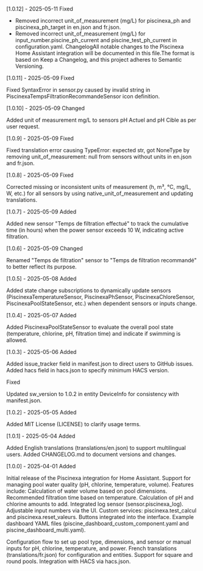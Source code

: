[1.0.12] - 2025-05-11
Fixed
- Removed incorrect unit_of_measurement (mg/L) for piscinexa_ph and piscinexa_ph_target in en.json and fr.json.
- Removed incorrect unit_of_measurement (mg/L) for input_number.piscine_ph_current and piscine_test_ph_current in configuration.yaml.
ChangelogAll notable changes to the Piscinexa Home Assistant integration will be documented in this file.The format is based on Keep a Changelog, and this project adheres to Semantic Versioning.

[1.0.11] - 2025-05-09
Fixed

Fixed SyntaxError in sensor.py caused by invalid string in PiscinexaTempsFiltrationRecommandeSensor icon definition.

[1.0.10] - 2025-05-09
Changed

Added unit of measurement mg/L to sensors pH Actuel and pH Cible as per user request.

[1.0.9] - 2025-05-09
Fixed

Fixed translation error causing TypeError: expected str, got NoneType by removing unit_of_measurement: null from sensors without units in en.json and fr.json.

[1.0.8] - 2025-05-09
Fixed

Corrected missing or inconsistent units of measurement (h, m³, °C, mg/L, W, etc.) for all sensors by using native_unit_of_measurement and updating translations.

[1.0.7] - 2025-05-09
Added

Added new sensor "Temps de filtration effectué" to track the cumulative time (in hours) when the power sensor exceeds 10 W, indicating active filtration.

[1.0.6] - 2025-05-09
Changed

Renamed "Temps de filtration" sensor to "Temps de filtration recommandé" to better reflect its purpose.

[1.0.5] - 2025-05-08
Added

Added state change subscriptions to dynamically update sensors (PiscinexaTemperatureSensor, PiscinexaPhSensor, PiscinexaChloreSensor, PiscinexaPoolStateSensor, etc.) when dependent sensors or inputs change.

[1.0.4] - 2025-05-07
Added

Added PiscinexaPoolStateSensor to evaluate the overall pool state (temperature, chlorine, pH, filtration time) and indicate if swimming is allowed.

[1.0.3] - 2025-05-06
Added

Added issue_tracker field in manifest.json to direct users to GitHub issues.
Added hacs field in hacs.json to specify minimum HACS version.

Fixed

Updated sw_version to 1.0.2 in entity DeviceInfo for consistency with manifest.json.

[1.0.2] - 2025-05-05
Added

Added MIT License (LICENSE) to clarify usage terms.

[1.0.1] - 2025-05-04
Added

Added English translations (translations/en.json) to support multilingual users.
Added CHANGELOG.md to document versions and changes.

[1.0.0] - 2025-04-01
Added

Initial release of the Piscinexa integration for Home Assistant.
Support for managing pool water quality (pH, chlorine, temperature, volume).
Features include:
Calculation of water volume based on pool dimensions.
Recommended filtration time based on temperature.
Calculation of pH and chlorine amounts to add.
Integrated log sensor (sensor.piscinexa_log).
Adjustable input numbers via the UI.
Custom services: piscinexa.test_calcul and piscinexa.reset_valeurs.
Buttons integrated into the interface.
Example dashboard YAML files (piscine_dashboard_custom_component.yaml and piscine_dashboard_multi.yaml).


Configuration flow to set up pool type, dimensions, and sensor or manual inputs for pH, chlorine, temperature, and power.
French translations (translations/fr.json) for configuration and entities.
Support for square and round pools.
Integration with HACS via hacs.json.

